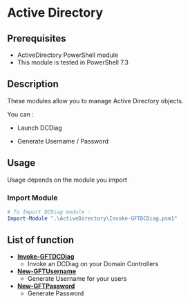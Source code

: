 # Active Directory

## Prerequisites

* ActiveDirectory PowerShell module
* This module is tested in PowerShell 7.3

## Description
These modules allow you to manage Active Directory objects.

You can : 

* Launch DCDiag

* Generate Username / Password

## Usage

Usage depends on the module you import

### Import Module

```powershell
# To Import DCDiag module : 
Import-Module ".\ActiveDirectory\Invoke-GFTDCDiag.psm1"
```

## List of function

* [**Invoke-GFTDCDiag**](../Functions/Invoke-GFTDcDiag.psm1)
  * Invoke an DCDiag on your Domain Controllers
* [**New-GFTUsername**](./Functions/New-GFTUsername.md)
  * Generate Username for your users
* [**New-GFTPassword**](./Functions/New-GFTPassword.md)
  * Generate Password
